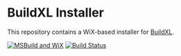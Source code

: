 # BuildXL Installer

This repository contains a WiX-based installer for [BuildXL](https://github.com/microsoft/BuildXL).

[![MSBuild and WiX](https://github.com/LumitoLuma/BuildXLSetup/workflows/MSBuild%20and%20WiX/badge.svg)](https://github.com/LumitoLuma/BuildXLSetup/actions?query=workflow%3A"MSBuild+and+WiX") [![Build Status](https://dev.azure.com/LumitoLuma/GitHub/_apis/build/status/LumitoLuma.BuildXLSetup?branchName=master)](https://dev.azure.com/LumitoLuma/GitHub/_build/latest?definitionId=10&branchName=master)
